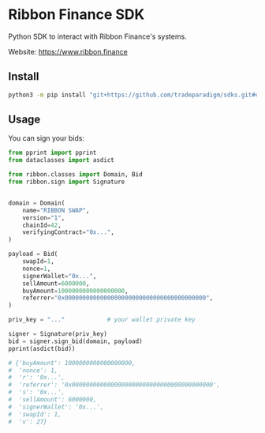 # Ribbon Finance SDK

Python SDK to interact with Ribbon Finance's systems.

Website: https://www.ribbon.finance

## Install

```bash
python3 -m pip install "git+https://github.com/tradeparadigm/sdks.git#egg=ribbon&subdirectory=ribbon"
```

## Usage

You can sign your bids:

```python
from pprint import pprint
from dataclasses import asdict

from ribbon.classes import Domain, Bid
from ribbon.sign import Signature


domain = Domain(
    name="RIBBON SWAP",
    version="1",
    chainId=42,
    verifyingContract="0x...",
)

payload = Bid(
    swapId=1,
    nonce=1,
    signerWallet="0x...",
    sellAmount=6000000,
    buyAmount=1000000000000000000,
    referrer="0x0000000000000000000000000000000000000000",
)

priv_key = "..."            # your wallet private key

signer = Signature(priv_key)
bid = signer.sign_bid(domain, payload)
pprint(asdict(bid))

# {'buyAmount': 1000000000000000000,
#  'nonce': 1,
#  'r': '0x...',
#  'referrer': '0x0000000000000000000000000000000000000000',
#  's': '0x...',
#  'sellAmount': 6000000,
#  'signerWallet': '0x...',
#  'swapId': 1,
#  'v': 27}

```
